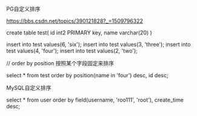 PG自定义排序

https://bbs.csdn.net/topics/390121828?_=1509796322

create table test(
id int2 PRIMARY key,
name varchar(20)
)

insert into test values(6, 'six');
insert into test values(3, 'three');
insert into test values(4, 'four');
insert into test values(2, 'two');

// order by position 按照某个字段固定来排序


select * from test order by position(name in 'four') desc, id desc;





MySQL自定义排序

select * from user order by field(username, 'roo111', 'root'), create_time desc;